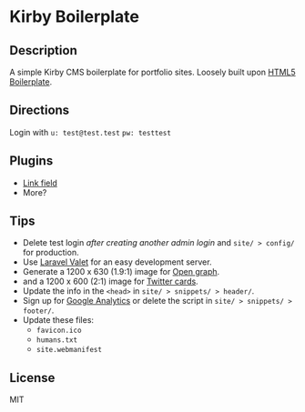 # Kirby Boilerplate

## Description

A simple Kirby CMS boilerplate for portfolio sites. Loosely built upon [HTML5 Boilerplate](https://html5boilerplate.com/).

## Directions

Login with `u: test@test.test` `pw: testtest`

## Plugins

-   [Link field](https://github.com/OblikStudio/kirby-link-field)
-   More?

## Tips

-   Delete test login _after creating another admin login_ and `site/ > config/` for production.
-   Use [Laravel Valet](https://laravel.com/docs/8.x/valet) for an easy development server.
-   Generate a 1200 x 630 (1.9:1) image for [Open graph](https://ogp.me/).
-   and a 1200 x 600 (2:1) image for [Twitter cards](https://developer.twitter.com/en/docs/twitter-for-websites/cards/overview/abouts-cards).
-   Update the info in the `<head>` in `site/ > snippets/ > header/`.
-   Sign up for [Google Analytics](https://analytics.withgoogle.com/) or delete the script in `site/ > snippets/ > footer/`.
-   Update these files:
    -   `favicon.ico`
    -   `humans.txt`
    -   `site.webmanifest`

## License

MIT
